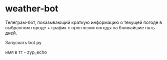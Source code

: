 # weather-bot
Телеграм-бот, показывающий краткую информацию о текущей погоде в выбранном городе + график с прогнозом погоды на ближайшие пять дней.

Запускать bot.py


имя в тг - zyp_echo
